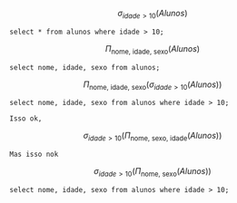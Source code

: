 
$$ \sigma_{idade > 10}(Alunos) $$
```
select * from alunos where idade > 10;
```

$$ \Pi_{\text{nome, idade, sexo}}(Alunos) $$
```
select nome, idade, sexo from alunos;
```

$$ \Pi_{\text{nome, idade, sexo}}( \sigma_{idade > 10}(Alunos) ) $$
```
select nome, idade, sexo from alunos where idade > 10;
```

```
Isso ok,

```

$$ \sigma_{idade > 10}( \Pi_{\text{nome, sexo, idade}}(Alunos) ) $$

```
Mas isso nok 
```

$$ \sigma_{idade > 10}( \Pi_{\text{nome, sexo}}(Alunos) ) $$


```
select nome, idade, sexo from alunos where idade > 10;
```

